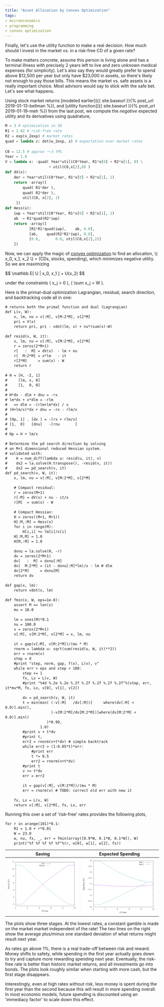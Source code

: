 ```yaml
---
title: "Asset Allocation by Convex Optimization"
tags:
- microeconomics
- programming
- convex optimization
---
```


Finally, let's use the utility function to make a real decision.
How much should I invest in the market vs. in a risk-free CD
of a given rate?

To make matters concrete, assume this person is living
alone and has a terminal illness with precisely 2 years
left to live and zero unknown medical expenses (for simplicity).
Let's also say they would greatly prefer to
spend above $12,500 per year but only have
$23,000 in assets, so there's likely not enough to pay those bills.
This means the market vs. safe assets is a really important
choice.  Most advisors would say to stick with the safe bet.
Let's see what happens.


Using stock market returns
[modeled earlier]({{ site.baseurl }}{% post_url 2019-01-13-bellman %}),
and [utility function]({{ site.baseurl }}{% post_url 2019-01-19-meh %})
from the last post, we compute the *negative* expected utility
and its derivatives using quadrature,

```python
M = 3 # optimization in 3D
R1 = 1.02 # risk-free rate
R2 = exp(x_2exp) # market rates
quad = lambda z: dot(w_2exp, z) # expectation over market rates

C0 = 12.5 # approx 一人 FPL
Year = 1.0
V = lambda x: -quad( Year*util(C0*Year, R1*x[0] + R2*x[1], 0) \
                    + util(C0,x[2],0) )
def dV(x):
    der = Year*util(C0*Year, R1*x[0] + R2*x[1], 1)
    return -array([
        quad( R1*der ),
        quad( R2*der ),
        util(C0, x[2], 1)
     ])
def Hess(x):
    iwp = Year*util(C0*Year, R1*x[0] + R2*x[1], 2)
    ab  = R1*quad(R2*iwp)
    return -array([
           [R1*R1*quad(iwp),    ab, 0.0],
           [ab,    quad(R2*R2*iwp), 0.0],
           [0.0,       0.0, util(C0,x[2],2)]
    ])
```

Now, we can apply the magic of [convex optimization](https://web.stanford.edu/~boyd/cvxbook/) to find an allocation, \\\( x_0, x_1, x_2 \\\) = (CDs, stocks, spending), which minimizes negative utility.  So we are maximizing

<p>
$$ \mathbb E[ U | x_0, x_1 ] + U(x_2) $$

under the constraints \( x_j > 0 \), \( \sum x_j = W \).
</p>

Here is the primal-dual optimization Lagrangian, residual,
search direction, and backtracking code all in one:

```
# returns both the primal function and dual (Lagrangian)
def L(v, W):
    x, lm, nu = v[:M], v[M:2*M], v[2*M]
    pri = V(x)
    return pri, pri - vdot(lm, x) + nu*(sum(x)-W)

def resid(v, W, it):
    x, lm, nu = v[:M], v[M:2*M], v[2*M]
    r = zeros(2*M+1)
    r[   :  M] = dV(x)  - lm + nu
    r[  M:2*M] = x*lm   - it
    r[2*M]     = sum(x) - W
    return r

# H = [H, -I, 1]
#     [lm, x, 0]
#     [1,  0, 0]
#
# H*dx - dlm + dnu = -rx
# lm*dx + x*dlm = -rlm
#   => dlm = -(rlm+lm*dx) / x
# (H+lm/x)*dx + dnu = -rx - rlm/x
# 
# [Hp, 1] . [dx ] = -[rx + rlm/x]
# [1,  0]   [dnu]   -[rnu       ]
#
# Hp = H + lm/x

# Determine the pd search direction by solving
# an M+1 dimensional reduced Hessian system.
# validated with:
#    H = num_diff(lambda u: resid(u, it), v)
#    dx2 = la.solve(H.transpose(), -resid(v, it))
#    dx2 == pd_search(v, it)
def pd_search(v, W, it):
    x, lm, nu = v[:M], v[M:2*M], v[2*M]

    # Compact residual:
    r = zeros(M+1)
    r[:M] = dV(x) + nu - it/x
    r[M]  = sum(x) - W

    # Compact Hessian:
    H = zeros((M+1, M+1))
    H[:M,:M] = Hess(x)
    for i in range(M):
        H[i,i] += lm[i]/x[i]
    H[:M,M] = 1.0
    H[M,:M] = 1.0

    dxnu = la.solve(H, -r)
    dv = zeros(2*M+1)
    dv[   :  M] = dxnu[:M]
    dv[  M:2*M] = (it - dxnu[:M]*lm)/x - lm # dlm
    dv[2*M]     = dxnu[M]
    return dv

def gap(x, lm):
    return vdot(x, lm)

def fmin(x, W, eps=1e-8):
    assert M == len(x)
    mu = 10.0

    lm = ones(M)*0.1
    nu = 100.0
    v = zeros(2*M+1)
    v[:M], v[M:2*M], v[2*M] = x, lm, nu

    it = gap(v[:M], v[M:2*M])/(mu * M)
    rnorm = lambda u: sqrt(sum(resid(u, W, it)**2))
    err = rnorm(v)
    step = 0
    #print "step, norm, gap, f(x), L(v), v"
    while err > eps and step < 100:
        step += 1
        fx, Lx = L(v, W)
        #print "%4d %.2e %.2e %.2f %.2f %.2f %.2f %.2f"%(step, err, it*mu*M, fx, Lx, v[0], v[1], v[2])

        dv = pd_search(v, W, it)
        t = min(min( (-v[:M]   /dv[:M])[     where(dv[:M] < 0.0)].min(),
                     (-v[M:2*M]/dv[M:2*M])[where(dv[M:2*M] < 0.0)].min()
                   )*0.99,
                1.0)
        #print v + t*dv
        #print t,
        err2 = rnorm(v+t*dv) # simple backtrack
        while err2 > (1-0.05*t)*err:
            #print err
            t *= 0.5
            err2 = rnorm(v+t*dv)
        #print t
        v += t*dv
        err = err2

        it = gap(v[:M], v[M:2*M])/(mu * M)
        err = rnorm(v) # TODO: correct old err with new it

    fx, Lx = L(v, W)
    return v[:M], v[2*M], fx, Lx, err
```

Running this over a set of 'risk-free' rates provides the following plots,
```
for r in arange(101)*0.1:
    R1 = 1.0 + r*0.01
    W = 23.0
    w, nu, fx, _, err = fmin(array([0.9*W, 0.1*W, 0.1*W]), W)
    print("%f %f %f %f %f"%(r, w[0], w[1], w[2], fx))
```

Saving                               | Expected Spending
:-----------------------------------:|:---------------------------------------:
![saving](/assets/images/saving.png) | ![spending](/assets/images/spending.png)

The plots show three stages.  At the lowest rates, a constant
gamble is made on the market market independent of the rate!
The two lines on the right show the average plus/minus one standard
deviation of what returns might result next year.

As rates go above 1%, there is a real trade-off between risk and reward.
Money shifts to safety, while spending in the first year
actually goes down to
try and capture more rewarding spending next year.
Eventually, the risk-free rate is better than historic
market returns, and all investments go into bonds.
The plots look roughly similar when starting with more cash,
but the first stage disappears.

Interestingly, even at high rates without risk, less
money is spent during the first year than the second
because this will result in more spending overall.
In most economic models, future spending is discounted
using an 'immediacy factor' to scale down this effect.

